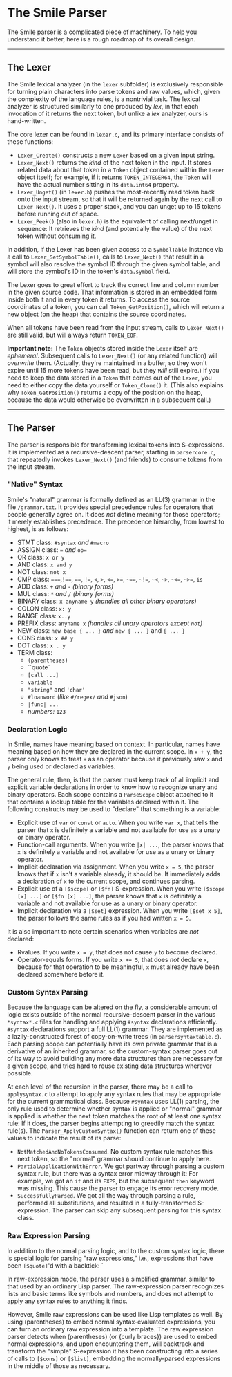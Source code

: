 # The Smile Parser

The Smile parser is a complicated piece of machinery.  To help you understand it better, here is a rough roadmap of its overall design.

-----------------

## The Lexer

The Smile lexical analyzer (in the `lexer` subfolder) is exclusively responsible for turning plain characters into parse tokens and raw values, which, given the complexity of the language rules, is a nontrivial task.  The lexical analyzer is structured similarly to one produced by _lex_, in that each invocation of it returns the next token, but unlike a _lex_ analyzer, ours is hand-written.

The core lexer can be found in `lexer.c`, and its primary interface consists of these functions:

- `Lexer_Create()` constructs a new `Lexer` based on a given input string.
- `Lexer_Next()` returns the _kind_ of the next token in the input.  It stores related data about that token in a `Token` object contained within the `Lexer` object itself; for example, if it returns `TOKEN_INTEGER64`, the `Token` will have the actual number sitting in its `data.int64` property.
- `Lexer_Unget()` (in `lexer.h`) pushes the most-recently read token back onto the input stream, so that it will be returned again by the next call to `Lexer_Next()`.  It uses a proper stack, and you can unget up to 15 tokens before running out of space.
- `Lexer_Peek()` (also in `lexer.h`) is the equivalent of calling next/unget in sequence:  It retrieves the _kind_ (and potentially the value) of the next token without consuming it.

In addition, if the Lexer has been given access to a `SymbolTable` instance via a call to `Lexer_SetSymbolTable()`, calls to `Lexer_Next()` that result in a symbol will also resolve the symbol ID through the given symbol table, and will store the symbol's ID in the token's `data.symbol` field.

The Lexer goes to great effort to track the correct line and column number in the given source code.  That information is stored in an embedded form inside both it and in every token it returns.  To access the source coordinates of a token, you can call `Token_GetPosition()`, which will return a new object (on the heap) that contains the source coordinates.

When all tokens have been read from the input stream, calls to `Lexer_Next()` are still valid, but will always return `TOKEN_EOF`.

**Important note:**  The `Token` objects stored inside the `Lexer` itself are _ephemeral_.  Subsequent calls to `Lexer_Next()` (or any related function) will _overwrite_ them.  (Actually, they're maintained in a buffer, so they won't expire until 15 more tokens have been read, but they _will_ still expire.)  If you need to keep the data stored in a `Token` that comes out of the `Lexer`, you need to either copy the data yourself or `Token_Clone()` it.  (This also explains why `Token_GetPosition()` returns a copy of the position on the heap, because the data would otherwise be overwritten in a subsequent call.)

----------------------

## The Parser

The parser is responsible for transforming lexical tokens into S-expressions.  It is implemented as a recursive-descent parser, starting in `parsercore.c`, that repeatedly invokes `Lexer_Next()` (and friends) to consume tokens from the input stream.

### "Native" Syntax

Smile's "natural" grammar is formally defined as an LL(3) grammar in the file `/grammar.txt`.  It provides special precedence rules for operators that people generally agree on.  It does _not_ define meaning for those operators; it merely establishes precedence.  The precedence hierarchy, from lowest to highest, is as follows:

- STMT class:  `#syntax` _and_ `#macro`
- ASSIGN class:  `=` *and* `op=`
- OR class:  `x or y`
- AND class:  `x and y`
- NOT class: `not x`
- CMP class: `===`,`!==`, `==`, `!=`, `<`, `>`, `<=`, `>=`, `~==`, `~!=`, `~<`, `~>`, `~<=`, `~>=`, `is`
- ADD class: `+` *and* `-` *(binary forms)*
- MUL class: `*` *and* `/` *(binary forms)*
- BINARY class:  `x anyname y`  *(handles all other binary  operators)*
- COLON class:  `x: y`
- RANGE class:  `x..y`
- PREFIX class:  `anyname x`  *(handles all unary operators except `not`)*
- NEW class:  `new base { ... }` *and* `new { ... }` and `{ ... }`
- CONS class:  `x ## y`
- DOT class:  `x . y`
- TERM class:
  - `(parentheses)`
  - ``quote`
  - `[call ...]`
  - `variable`
  - `"string"` and `'char'`
  - `#loanword` (*like* `#/regex/` *and* `#json`)
  - `|func| ...`
  - *numbers:* `123`

### Declaration Logic

In Smile, names have meaning based on context.  In particular, names have meaning based on how they are declared in the current scope.  In `x + y`, the parser only knows to treat `+` as an operator because it previously saw `x` and `y` being used or declared as variables.

The general rule, then, is that the parser must keep track of all implicit and explicit variable declarations in order to know how to recognize unary and binary operators.  Each scope contains a `ParseScope` object attached to it that contains a lookup table for the variables declared within it.  The following constructs may be used to "declare" that something is a variable:

- Explicit use of `var` or `const` or `auto`.  When you write `var x`, that tells the parser that `x` is definitely a variable and not available for use as a unary or binary operator.
- Function-call arguments.  When you write `|x| ...`, the parser knows that `x` is definitely a variable and not available for use as a unary or binary operator.
- Implicit declaration via assignment.  When you write `x = 5`, the parser knows that if `x` isn't a variable already, it should be.  It immediately adds a declaration of `x` to the current scope, and continues parsing.
- Explicit use of a `[$scope]` or `[$fn]` S-expression.  When you write `[$scope [x] ...]` or `[$fn [x] ...]`, the parser knows that `x` is definitely a variable and not available for use as a unary or binary operator.
- Implicit declaration via a `[$set]` expression.  When you write `[$set x 5]`, the parser follows the same rules as if you had written `x = 5`.

It is also important to note certain scenarios when variables are _not_ declared:

- Rvalues.  If you write `x = y`, that does not cause `y` to become declared.
- Operator-equals forms.  If you write `x += 5`, that does _not_ declare `x`, because for that operation to be meaningful, `x` must already have been declared somewhere before it.

### Custom Syntax Parsing

Because the language can be altered on the fly, a considerable amount of logic exists outside of the normal recursive-descent parser in the various `*syntax*.c` files for handling and applying `#syntax` declarations efficiently.  `#syntax` declarations support a full LL(1) grammar.  They are implemented as a lazily-constructed forest of copy-on-write trees (in `parsersyntaxtable.c`).  Each parsing scope can potentially have its own private grammar that is a derivative of an inherited grammar, so the custom-syntax parser goes out of its way to avoid building any more data structures than are necessary for a given scope, and tries hard to reuse existing data structures wherever possible.

At each level of the recursion in the parser, there may be a call to `applysyntax.c` to attempt to apply any syntax rules that may be appropriate for the current grammatical class.  Because `#syntax` uses LL(1) parsing, the only rule used to determine whether syntax is applied or "normal" grammar is applied is whether the next token matches the root of at least one syntax rule:  If it does, the parser begins attempting to greedily match the syntax rule(s).  The `Parser_ApplyCustomSyntax()` function can return one of these values to indicate the result of its parse:

- `NotMatchedAndNoTokensConsumed`.  No custom syntax rule matches this next token, so the "normal" grammar should continue to apply here.
- `PartialApplicationWithError`.  We got partway through parsing a custom syntax rule, but there was a syntax error midway through it:  For example, we got an `if` and its `EXPR`, but the subsequent `then` keyword was missing.  This cause the parser to engage its error recovery mode.
- `SuccessfullyParsed`. We got all the way through parsing a rule, performed all substitutions, and resulted in a fully-transformed S-expression.  The parser can skip any subsequent parsing for this syntax class.

### Raw Expression Parsing

In addition to the normal parsing logic, and to the custom syntax logic, there is special logic for parsing "raw expressions," i.e., expressions that have been `[$quote]`'d with a backtick: `

In raw-expression mode, the parser uses a simplified grammar, similar to that used by an ordinary Lisp parser.  The raw-expression parser recognizes lists and basic terms like symbols and numbers, and does not attempt to apply any syntax rules to anything it finds.

However, Smile raw expressions can be used like Lisp templates as well.  By using (parentheses) to embed normal syntax-evaluated expressions, you can turn an ordinary raw expression into a template.  The raw expression parser detects when (parentheses) (or {curly braces}) are used to embed normal expressions, and upon encountering them, will backtrack and transform the "simple" S-expression it has been constructing into a series of calls to `[$cons]` or `[$list]`, embedding the normally-parsed expressions in the middle of those as necessary.
